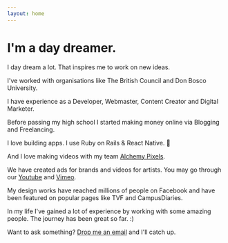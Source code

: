 ```yaml
---
layout: home
---
```

# I'm a day dreamer.

I day dream a lot. That inspires me to work on new ideas.

I've worked with organisations like The British Council and Don Bosco University.

I have experience as a Developer, Webmaster, Content Creator and Digital Marketer.

Before passing my high school I started making money online via Blogging and Freelancing.

I love building apps. I use Ruby on Rails & React Native. 🚀 

And I love making videos with my team [Alchemy Pixels](https://alchemypixels.com).

We have created ads for brands and videos for artists. You may go through our [Youtube](http://youtube.com/alchemypixels) and [Vimeo](http://vimeo.com/alchemypixels).

My design works have reached millions of people on Facebook and have been featured on popular pages like TVF and CampusDiaries.

In my life I've gained a lot of experience by working with some amazing people. The journey has been great so far. :)

Want to ask something? [Drop me an email](mailto:avi@alchemypixels.com) and I'll catch up.
